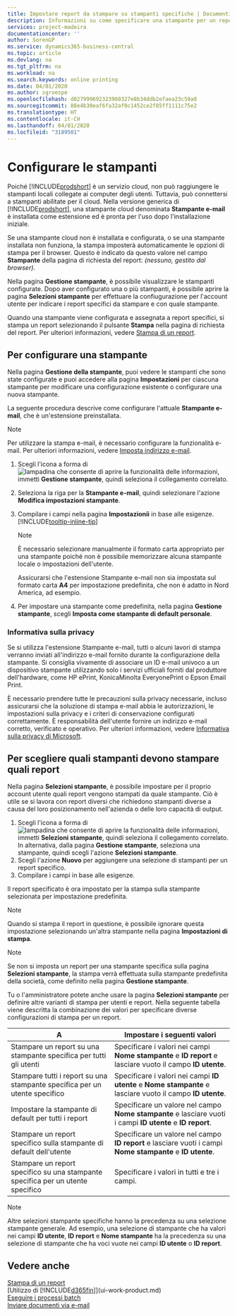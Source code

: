 ```yaml
---
title: Impostare report da stampare su stampanti specifiche | Documenti Microsoft
description: Informazioni su come specificare una stampante per un report utilizzando la pagina Selezioni stampante.
services: project-madeira
documentationcenter: ''
author: SorenGP
ms.service: dynamics365-business-central
ms.topic: article
ms.devlang: na
ms.tgt_pltfrm: na
ms.workload: na
ms.search.keywords: online printing
ms.date: 04/01/2020
ms.author: sgroespe
ms.openlocfilehash: d027999692323960327e8b34ddb2efaea23c59a8
ms.sourcegitcommit: 88e4b30eaf6fa32af0c1452ce2f85ff1111c75e2
ms.translationtype: HT
ms.contentlocale: it-CH
ms.lasthandoff: 04/01/2020
ms.locfileid: "3189501"
---
```

# <a name="set-up-printers"></a>Configurare le stampanti
Poiché [!INCLUDE[prodshort](includes/prodshort.md)] è un servizio cloud, non può raggiungere le stampanti locali collegate ai computer degli utenti. Tuttavia, può connettersi a stampanti abilitate per il cloud. Nella versione generica di [!INCLUDE[prodshort](includes/prodshort.md)], una stampante cloud denominata **Stampante e-mail** è installata come estensione ed è pronta per l'uso dopo l'installazione iniziale.

Se una stampante cloud non è installata e configurata, o se una stampante installata non funziona, la stampa imposterà automaticamente le opzioni di stampa per il browser. Questo è indicato da questo valore nel campo **Stampante** della pagina di richiesta del report: *(nessuno, gestito dal browser)*.

Nella pagina **Gestione stampante**, è possibile visualizzare le stampanti configurate. Dopo aver configurato una o più stampanti, è possibile aprire la pagina **Selezioni stampante** per effettuare la confiugurazione per l'account utente per indicare i report specifici da stampare e con quale stampante.

Quando una stampante viene configurata e assegnata a report specifici, si stampa un report selezionando il pulsante **Stampa** nella pagina di richiesta del report. Per ulteriori informazioni, vedere [Stampa di un report](ui-work-report.md#PrintReport).

## <a name="to-set-up-a-printer"></a>Per configurare una stampante
Nella pagina **Gestione della stampante**, puoi vedere le stampanti che sono state configurate e puoi accedere alla pagina **Impostazioni** per ciascuna stampante per modificare una configurazione esistente o configurare una nuova stampante.

La seguente procedura descrive come configurare l'attuale **Stampante e-mail**, che è un'estensione preinstallata.

> [!NOTE]
> Per utilizzare la stampa e-mail, è necessario configurare la funzionalità e-mail. Per ulteriori informazioni, vedere [Imposta indirizzo e-mail](admin-how-setup-email.md).

1. Scegli l'icona a forma di ![lampadina che consente di aprire la funzionalità delle informazioni](media/ui-search/search_small.png "Informazioni sull'operazione che si desidera eseguire"), immetti **Gestione stampante**, quindi seleziona il collegamento correlato.
2. Seleziona la riga per la **Stampante e-mail**, quindi selezionare l'azione **Modifica impostazioni stampante**.
3. Compilare i campi nella pagina **Impostazioniì** in base alle esigenze. [!INCLUDE[tooltip-inline-tip](includes/tooltip-inline-tip_md.md)]

    > [!NOTE]
    > È necessario selezionare manualmente il formato carta appropriato per una stampante poiché non è possibile memorizzare alcuna stampante locale o impostazioni dell'utente.
    >
    > Assicurarsi che l'estensione Stampante e-mail non sia impostata sul formato carta **A4** per impostazione predefinita, che non è adatto in Nord America, ad esempio.
4. Per impostare una stampante come predefinita, nella pagina **Gestione stampante**, scegli **Imposta come stampante di default personale**.

### <a name="privacy-notice"></a>Informativa sulla privacy
Se si utilizza l'estensione Stampante e-mail, tutti o alcuni lavori di stampa verranno inviati all'indirizzo e-mail fornito durante la configurazione della stampante. Si consiglia vivamente di associare un ID e-mail univoco a un dispositivo stampante utilizzando solo i servizi ufficiali forniti dal produttore dell'hardware, come HP ePrint, KonicaMinolta EveryonePrint o Epson Email Print.

È necessario prendere tutte le precauzioni sulla privacy necessarie, incluso assicurarsi che la soluzione di stampa e-mail abbia le autorizzazioni, le impostazioni sulla privacy e i criteri di conservazione configurati correttamente. È responsabilità dell'utente fornire un indirizzo e-mail corretto, verificato e operativo. Per ulteriori informazioni, vedere [Informativa sulla privacy di Microsoft](https://privacy.microsoft.com/en-us/privacystatement).

## <a name="to-select-which-printers-print-which-reports"></a>Per scegliere quali stampanti devono stampare quali report
Nella pagina **Selezioni stampante**, è possibile impostare per il proprio account utente quali report vengono stampati da quale stampante. Ciò è utile se si lavora con report diversi che richiedono stampanti diverse a causa del loro posizionamento nell'azienda o delle loro capacità di output.

1. Scegli l'icona a forma di ![lampadina che consente di aprire la funzionalità delle informazioni](media/ui-search/search_small.png "Informazioni sull'operazione che si desidera eseguire"), immetti **Selezioni stampante**, quindi seleziona il collegamento correlato. In alternativa, dalla pagina **Gestione stampante**, seleziona una stampante, quindi scegli l'azione **Selezioni stampante**.
2. Scegli l'azione **Nuovo** per aggiungere una selezione di stampanti per un report specifico.
3. Compilare i campi in base alle esigenze.

Il report specificato è ora impostato per la stampa sulla stampante selezionata per impostazione predefinita.

> [!NOTE]
> Quando si stampa il report in questione, è possibile ignorare questa impostazione selezionando un'altra stampante nella pagina **Impostazioni di stampa**.

> [!NOTE]
> Se non si imposta un report per una stampante specifica sulla pagina **Selezioni stampante**, la stampa verrà effettuata sulla stampante predefinita della società, come definito nella pagina **Gestione stampante**.

Tu o l'amministratore potete anche usare la pagina **Selezioni stampante** per definire altre varianti di stampa per utenti e report. Nella seguente tabella viene descritta la combinazione dei valori per specificare diverse configurazioni di stampa per un report.

|A                                                 |Impostare i seguenti valori                                             |
|---------------------------------------------------|---------------------------------------------------------------------|
|Stampare un report su una stampante specifica per tutti gli utenti |Specificare i valori nei campi **Nome stampante** e **ID report** e lasciare vuoto il campo **ID utente**.|
|Stampare tutti i report su una stampante specifica per un utente specifico|Specificare i valori nei campi **ID utente** e **Nome stampante** e lasciare vuoto il campo **ID utente**.|
|Impostare la stampante di default per tutti i report|Specificare un valore nel campo **Nome stampante** e lasciare vuoti i campi **ID utente** e **ID report**.|
|Stampare un report specifico sulla stampante di default dell'utente|Specificare un valore nel campo **ID report** e lasciare vuoti i campi **Nome stampante** e **ID utente**.|
|Stampare un report specifico su una stampante specifica per un utente specifico|Specificare i valori in tutti e tre i campi.|

> [!NOTE]
> Altre selezioni stampante specifiche hanno la precedenza su una selezione stampante generale. Ad esempio, una selezione di stampante che ha valori nei campi **ID utente**, **ID report** e **Nome stampante** ha la precedenza su una selezione di stampante che ha voci vuote nei campi **ID utente** o **ID report**.

## <a name="see-also"></a>Vedere anche
[Stampa di un report](ui-work-report.md#PrintReport)  
[Utilizzo di [!INCLUDE[d365fin](includes/d365fin_md.md)]](ui-work-product.md)  
[Eseguire i processi batch](ui-how-run-batch-jobs.md)  
[Inviare documenti via e-mail](ui-how-send-documents-email.md)  
